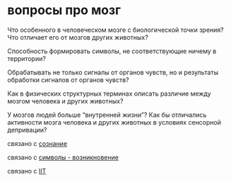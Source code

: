 # вопросы про мозг
Что особенного в человеческом мозге с биологической точки зрения? Что отличает его от мозгов других животных?

Способность формировать символы, не соответствующие ничему в территории?

Обрабатывать не только сигналы от органов чувств, но и результаты обработки сигналов от органов чувств?

Как в физических структурных терминах описать различие между мозгом человека и других животных?

У мозгов людей больше “внутренней жизни”? Как бы отличались активности мозга человека и других животных в условиях сенсорной депривации?

связано с [сознание](%D1%81%D0%BE%D0%B7%D0%BD%D0%B0%D0%BD%D0%B8%D0%B5)

связано с [символы - возникновение](../../../../%D0%B0%D0%BD%D0%B0%D1%82%D1%82%D0%B0/%D0%BF%D0%BE%D0%BD%D1%8F%D1%82%D0%B8%D1%8F%2C%20%D1%81%D0%B2%D1%8F%D0%B7%D0%B0%D0%BD%D0%BD%D1%8B%D0%B5%20%D1%81%20%D0%AF/strange%20loop/%D1%83%D1%81%D1%82%D1%80%D0%BE%D0%B9%D1%81%D1%82%D0%B2%D0%BE%20%D1%81%D0%BE%D0%B7%D0%BD%D0%B0%D0%BD%D0%B8%D1%8F%20%D0%BF%D0%BE%20%D0%A5%D0%BE%D1%84%D1%88%D1%82%D0%B0%D0%B4%D1%82%D0%B5%D1%80%D1%83/%D0%BC%D1%83/%D1%81%D0%B8%D0%BC%D0%B2%D0%BE%D0%BB%D1%8B%20-%20%D0%B2%D0%BE%D0%B7%D0%BD%D0%B8%D0%BA%D0%BD%D0%BE%D0%B2%D0%B5%D0%BD%D0%B8%D0%B5.md)

связано с [IIT](IIT)